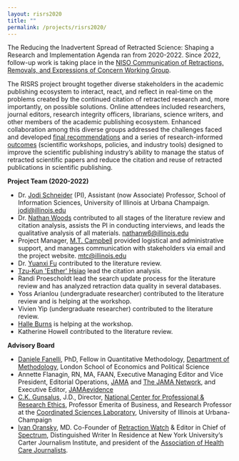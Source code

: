 ```yaml
---
layout: risrs2020
title: ""
permalink: /projects/risrs2020/
---
```


The Reducing the Inadvertent Spread of Retracted Science: Shaping a Research and Implementation Agenda ran from 2020-2022. Since 2022, follow-up work is taking place in the [NISO Communication of Retractions, Removals, and Expressions of Concern Working Group](https://www.niso.org/standards-committees/crec).

The RISRS project brought together diverse stakeholders in the academic publishing ecosystem to interact, react, and reflect in real-time on the problems created by the continued citation of retracted research and, more importantly, on possible solutions. Online attendees included researchers, journal editors, research integrity officers, librarians, science writers, and other members of the academic publishing ecosystem. Enhanced collaboration among this diverse groups addressed the challenges faced and developed [final recommendations](https://infoqualitylab.org/projects/risrs2020/whitepaper) and a series of research-informed [outcomes](https://infoqualitylab.org/projects/risrs2020/outputs) (scientific workshops, policies, and industry tools) designed to improve the scientific publishing industry’s ability to manage the status of retracted scientific papers and reduce the citation and reuse of retracted publications in scientific publishing. 

**Project Team (2020-2022)**

* Dr. [Jodi Schneider](https://ischool.illinois.edu/people/jodi-schneider) (PI), Assistant (now Associate) Professor, School of Information Sciences, University of Illinois at Urbana Champaign. jodi@illinois.edu
* Dr. [Nathan Woods](https://www.nathandwoods.net) contributed to all stages of the literature review and citation analysis, assists the PI in conducting interviews, and leads the qualitative analysis of all materials. nathanw6@illinois.edu
* Project Manager, [M.T. Campbell](https://ischool.illinois.edu/people/mt-campbell) provided logistical and administrative support, and manages communication with stakeholders via email and the project website. mtc@illinois.edu
* Dr. [Yuanxi Fu](https://scholar.google.com/citations?hl=en&user=U7NrO6kAAAAJ) contributed to the literature review.
* [Tzu-Kun 'Esther' Hsiao](https://ischool.illinois.edu/people/tzu-kun-hsiao) lead the citation analysis.
* Randi Proescholdt lead the search update process for the literature review and has analyzed retraction data quality in several databases.
* Yoss Arianlou (undergraduate researcher) contributed to the literature review and is helping at the workshop.
* Vivien Yip (undergraduate researcher) contributed to the literature review.
* [Halle Burns](https://guides.library.unlv.edu/prf.php?account_id=223815) is helping at the workshop.
* Katherine Howell contributed to the literature review.

**Advisory Board**
* [Daniele Fanelli](http://danielefanelli.com), PhD, Fellow in Quantitative Methodology, [Department of Methodology](https://www.lse.ac.uk/methodology/), London School of Economics and Political Science
* Annette Flanagin, RN, MA, FAAN, Executive Managing Editor and Vice President, Editorial Operations, [JAMA](https://jamanetwork.com/journals/jama) and [The JAMA Network](https://jamanetwork.com), and Executive Editor, [JAMAevidence](https://jamaevidence.mhmedical.com)
* [C.K. Gunsalus](https://ethicscenter.csl.illinois.edu/people/c-k-gunsalus/), J.D., Director, [National Center for Professional & Research Ethics](https://ethicscenter.csl.illinois.edu), Professor Emerita of Business, and Research Professor at the [Coordinated Sciences Laboratory](http://csl.illinois.edu), University of Illinois at Urbana-Champaign
* [Ivan Oransky](https://retractionwatch.com/meet-the-retraction-watch-staff/about/), MD. Co-Founder of [Retraction Watch](https://retractionwatch.com) & Editor in Chief of [Spectrum](https://www.spectrumnews.org), Distinguished Writer In Residence at New York University’s Carter Journalism Institute, and president of the [Association of Health Care Journalists](https://healthjournalism.org).
